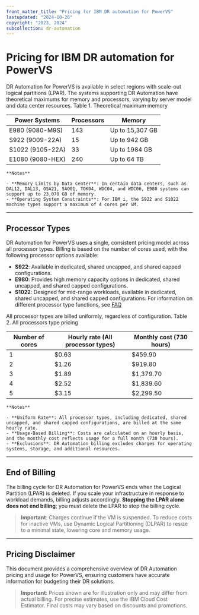 ```yaml
---
front_matter_title: "Pricing for IBM DR automation for PowerVS"
lastupdated: "2024-10-26"
copyright: "2023, 2024"
subcollection: dr-automation
---
```


# Pricing for IBM DR automation for PowerVS

DR Automation for PowerVS is available in select regions with scale-out logical partitions (LPAR). The systems supporting DR Automation have theoretical maximums for memory and processors, varying by server model and data center resources.
Table 1. Theoretical maximum memory

| Power Systems         | Processors | Memory            |
|-----------------------|------------|-------------------|
| E980 (9080-M9S)       | 143        | Up to 15,307 GB  |
| S922 (9009-22A)       | 15         | Up to 942 GB     |
| S1022 (9105-22A)      | 33         | Up to 1984 GB    |
| E1080 (9080-HEX)      | 240        | Up to 64 TB      |

    **Notes**

    - **Memory Limits by Data Center**: In certain data centers, such as DAL12, DAL13, OSA21, SAO01, TOK04, WDC04, and WDC06, E980 systems can support up to 23,070 GB of memory.
    - **Operating System Constraints**: For IBM i, the S922 and S1022 machine types support a maximum of 4 cores per VM.

---

## Processor Types

DR Automation for PowerVS uses a single, consistent pricing model across all processor types. Billing is based on the number of cores used, with the following processor options available:

- **S922**: Available in dedicated, shared uncapped, and shared capped configurations.
- **E980**: Provides high memory capacity options in dedicated, shared uncapped, and shared capped configurations.
- **S1022**: Designed for mid-range workloads, available in dedicated, shared uncapped, and shared capped configurations.
For information on different processor type functions, see [FAQ]()

All processor types are billed uniformly, regardless of configuration.
Table 2. All processors type pricing

| Number of cores | Hourly rate (All processor types) | Monthly cost (730 hours) |
|-----------------|-----------------------------------|---------------------------|
| 1               | $0.63                             | $459.90                   |
| 2               | $1.26                             | $919.80                   |
| 3               | $1.89                             | $1,379.70                 |
| 4               | $2.52                             | $1,839.60                 |
| 5               | $3.15                             | $2,299.50                 |

    **Notes**

    - **Uniform Rate**: All processor types, including dedicated, shared uncapped, and shared capped configurations, are billed at the same hourly rate.
    - **Usage-Based Billing**: Costs are calculated on an hourly basis, and the monthly cost reflects usage for a full month (730 hours).
    - **Exclusions**: DR Automation billing excludes charges for operating systems, storage, and additional resources.

---

## End of Billing

The billing cycle for DR Automation for PowerVS ends when the Logical Partition (LPAR) is deleted. If you scale your infrastructure in response to workload demands, billing adjusts accordingly. **Stopping the LPAR alone does not end billing**; you must delete the LPAR to stop the billing cycle.

> **Important**: Charges continue if the VM is suspended. To reduce costs for inactive VMs, use Dynamic Logical Partitioning (DLPAR) to resize to a minimal state, lowering core and memory usage.

---

## Pricing Disclaimer

This document provides a comprehensive overview of DR Automation pricing and usage for PowerVS, ensuring customers have accurate information for budgeting their DR solutions.

> **Important**: Prices shown are for illustration only and may differ from actual billing. For precise estimates, use the IBM Cloud Cost Estimator. Final costs may vary based on discounts and promotions.
